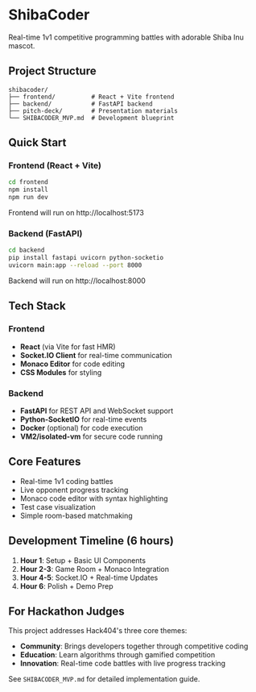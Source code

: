 # ShibaCoder

Real-time 1v1 competitive programming battles with adorable Shiba Inu mascot.

## Project Structure

```
shibacoder/
├── frontend/          # React + Vite frontend
├── backend/           # FastAPI backend
├── pitch-deck/        # Presentation materials
└── SHIBACODER_MVP.md  # Development blueprint
```

## Quick Start

### Frontend (React + Vite)

```bash
cd frontend
npm install
npm run dev
```

Frontend will run on http://localhost:5173

### Backend (FastAPI)

```bash
cd backend
pip install fastapi uvicorn python-socketio
uvicorn main:app --reload --port 8000
```

Backend will run on http://localhost:8000

## Tech Stack

### Frontend
- **React** (via Vite for fast HMR)
- **Socket.IO Client** for real-time communication
- **Monaco Editor** for code editing
- **CSS Modules** for styling

### Backend
- **FastAPI** for REST API and WebSocket support
- **Python-SocketIO** for real-time events
- **Docker** (optional) for code execution
- **VM2/isolated-vm** for secure code running

## Core Features

- Real-time 1v1 coding battles
- Live opponent progress tracking
- Monaco code editor with syntax highlighting
- Test case visualization
- Simple room-based matchmaking

## Development Timeline (6 hours)

1. **Hour 1**: Setup + Basic UI Components
2. **Hour 2-3**: Game Room + Monaco Integration
3. **Hour 4-5**: Socket.IO + Real-time Updates
4. **Hour 6**: Polish + Demo Prep

## For Hackathon Judges

This project addresses Hack404's three core themes:
- **Community**: Brings developers together through competitive coding
- **Education**: Learn algorithms through gamified competition
- **Innovation**: Real-time code battles with live progress tracking

See `SHIBACODER_MVP.md` for detailed implementation guide.